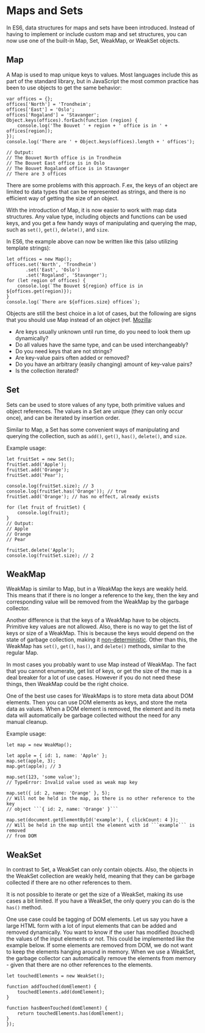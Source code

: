 # Maps and Sets

In ES6, data structures for maps and sets have been introduced. Instead of
having to implement or include custom map and set structures, you can now use
one of the built-in Map, Set, WeakMap, or WeakSet objects.

## Map

A Map is used to map unique keys to values. Most languages include this as part
of the standard library, but in JavaScript the most common practice has been to
use objects to get the same behavior:

```
var offices = {};
offices['North'] = 'Trondheim';
offices['East'] = 'Oslo';
offices['Rogaland'] = 'Stavanger';
Object.keys(offices).forEach(function (region) {
    console.log('The Bouvet ' + region + ' office is in ' + offices[region]);
});
console.log('There are ' + Object.keys(offices).length + ' offices');

// Output:
// The Bouvet North office is in Trondheim
// The Bouvet East office is in Oslo
// The Bouvet Rogaland office is in Stavanger
// There are 3 offices
```

There are some problems with this approach. F.ex, the keys of an object are
limited to data types that can be represented as strings, and there is no
efficient way of getting the size of an object.

With the introduction of Map, it is now easier to work with map data
structures. Any value type, including objects and functions can be used keys,
and you get a few handy ways of manipulating and querying the map, such as
```set()```, ```get()```, ```delete()```, and ```size```.

In ES6, the example above can now be written like this (also utilizing template
strings):

```
let offices = new Map();
offices.set('North', 'Trondheim')
       .set('East', 'Oslo')
       .set('Rogaland', 'Stavanger');
for (let region of offices) {
    console.log(`The Bouvet ${region} office is in ${offices.get(region)});
}
console.log(`There are ${offices.size} offices`);
```

Objects are still the best choice in a lot of cases, but the following are signs
that you should use Map instead of an object (ref.
[Mozilla](https://developer.mozilla.org/en-US/docs/Web/JavaScript/Reference/Global_Objects/Map): 
- Are keys usually unknown until run time, do you need to look them up dynamically?
- Do all values have the same type, and can be used interchangeably?
- Do you need keys that are not strings?
- Are key-value pairs often added or removed?
- Do you have an arbitrary (easily changing) amount of key-value pairs?
- Is the collection iterated?

## Set

Sets can be used to store values of any type, both primitive values and object
references. The values in a Set are unique (they can only occur once), and can
be iterated by insertion order. 

Similar to Map, a Set has some convenient ways of manipulating and querying the
collection, such as ```add()```, ```get()```, ```has()```, ```delete()```, and
```size```.

Example usage:

```
let fruitSet = new Set();
fruitSet.add('Apple');
fruitSet.add('Orange');
fruitSet.add('Pear');

console.log(fruitSet.size); // 3
console.log(fruitSet.has('Orange')); // true
fruitSet.add('Orange'); // has no effect, already exists

for (let fruit of fruitSet) {
    console.log(fruit);
}
// Output:
// Apple
// Orange
// Pear

fruitSet.delete('Apple');
console.log(fruitSet.size); // 2
```

## WeakMap

WeakMap is similar to Map, but in a WeakMap the keys are weakly held. This
means that if there is no longer a reference to the key, then the key and
corresponding value will be removed from the WeakMap by the garbage collector.

Another difference is that the keys of a WeakMap have to be objects. Primitive
key values are not allowed. Also, there is no way to get the list of keys or size
of a WeakMap. This is because the keys would depend on the state of garbage
collection, making it
[non-deterministic](https://en.wikipedia.org/wiki/Nondeterministic_algorithm).
Other than this, the WeakMap has ```set()```, ```get()```, ```has()```, and
```delete()``` methods, similar to the regular Map.

In most cases you probably want to use Map instead of WeakMap. The fact that
you cannot enumerate, get list of keys, or get the size of the map is a deal
breaker for a lot of use cases. However if you do not need these things, then
WeakMap could be the right choice.

One of the best use cases for WeakMaps is to store meta data about DOM
elements. Then you can use DOM elements as keys, and store the meta data as
values. When a DOM element is removed, the element and its meta data will
automatically be garbage collected without the need for any manual cleanup.

Example usage:

```
let map = new WeakMap();

let apple = { id: 1, name: 'Apple' };
map.set(apple, 3);
map.get(apple); // 3

map.set(123, 'some value');
// TypeError: Invalid value used as weak map key

map.set({ id: 2, name: 'Orange' }, 5);
// Will not be held in the map, as there is no other reference to the key
// object ```{ id: 2, name: 'Orange' }```

map.set(document.getElementById('example'), { clickCount: 4 });
// Will be held in the map until the element with id ```example``` is removed
// from DOM
```

## WeakSet

In contrast to Set, a WeakSet can only contain objects. Also, the objects in
the WeakSet collection are weakly held, meaning that they can be garbage
collected if there are no other references to them.

It is not possible to iterate or get the size of a WeakSet, making its use
cases a bit limited. If you have a WeakSet, the only query you can do is the
```has()``` method.

One use case could be tagging of DOM elements. Let us say you have a large HTML
form with a lot of input elements that can be added and removed dynamically.
You want to know if the user has modified (touched) the values of the input
elements or not. This could be implemented like the example below. If some
elements are removed from DOM, we do not want to keep the elements hanging
around in memory. When we use a WeakSet, the garbage collector can
automatically remove the elements from memory - given that there are no other
references to the elements.

```
let touchedElements = new WeakSet();

function addTouched(domElement) {
    touchedElements.add(domElement);
}

function hasBeenTouched(domElement) {
    return touchedElements.has(domElement);
}
});
```
